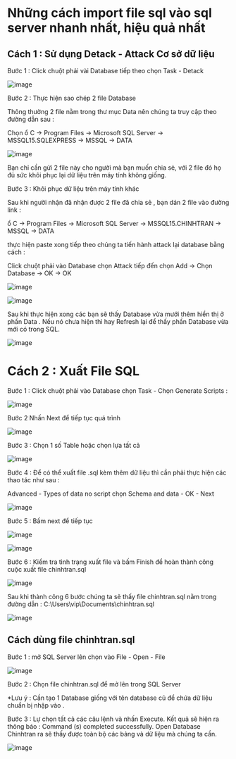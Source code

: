 # Những cách import file sql vào sql server nhanh nhất, hiệu quả nhất

## Cách 1 : Sử dụng Detack - Attack Cơ sở dữ liệu

Bước 1 : Click chuột phải vài Database tiếp theo chọn Task - Detack

![image](https://user-images.githubusercontent.com/97047640/172792674-f4631180-5750-43fc-b88d-57a29fb443d2.png)


Bước 2 : Thực hiện sao chép 2 file Database

Thông thường 2 file nằm trong thư mục Data nên chúng ta truy cập theo đường dẫn sau : 

Chọn ổ C -> Program Files -> Microsoft SQL Server -> MSSQL15.SQLEXPRESS -> MSSQL -> DATA 

![image](https://user-images.githubusercontent.com/97047640/172794837-c22fea51-2b66-4880-8a9d-c279f473898c.png)

Bạn chỉ cần gửi 2 file này cho người mà bạn muốn chia sẻ, với 2 file đó họ đủ sức khôi phục lại dữ liệu trên máy tính không giống.

Bước 3 : Khôi phục dữ liệu trên máy tính khác 

Sau khi người nhận đã nhận được 2 file đã chia sẻ , bạn dán 2 file vào đường link :

ổ C -> Program Files -> Microsoft SQL Server -> MSSQL15.CHINHTRAN -> MSSQL -> DATA 

thực hiện paste xong tiếp theo chúng ta tiến hành attack lại database bằng cách :

Click chuột phải vào Database chọn Attack tiếp đến chọn Add -> Chọn Database -> OK -> OK

![image](https://user-images.githubusercontent.com/97047640/172795007-995e653d-6d36-4d50-b0a7-b464975149ba.png)

![image](https://user-images.githubusercontent.com/97047640/172795519-7bb70ecd-0ad7-45a6-98ee-277b8420b3bc.png)

Sau khi thực hiện xong các bạn sẽ thấy Database vừa mưới thêm hiển thị ở phần Data . Nếu nó chưa hiện thì hay Refresh lại để thấy phần Database vừa mới có trong SQL.

![image](https://user-images.githubusercontent.com/97047640/172795587-e4773201-d167-4f97-bc91-b69f6783fc23.png)

# Cách 2 : Xuất File SQL 

Bước 1 : Click chuột phải vào Database chọn Task - Chọn Generate Scripts :

![image](https://user-images.githubusercontent.com/97047640/172796051-c78f2893-0022-4fde-b7f4-78967122f0d8.png)

Bước 2 Nhấn Next để tiếp tục quá trình 

![image](https://user-images.githubusercontent.com/97047640/172798010-6d3344d2-754a-4ff3-8f9b-060065339a60.png)

Bước 3 : Chọn 1 số Table hoặc chọn lựa tất cả

![image](https://user-images.githubusercontent.com/97047640/172798073-6bfaaafb-1829-4fbc-8b86-c75017e3ab50.png)

Bước 4 : Để có thể xuất file .sql kèm thêm dữ liệu thì cần phải thực hiện các thao tác như sau :

Advanced - Types of data no script chọn Schema and data - OK - Next 

![image](https://user-images.githubusercontent.com/97047640/172799032-c766d8c7-898e-44ee-9a7a-d706c733d394.png)

Bước 5 : Bấm next để tiếp tục 

![image](https://user-images.githubusercontent.com/97047640/172799488-d9984a15-8a64-4ff6-bd7f-2e6051f23db1.png)

![image](https://user-images.githubusercontent.com/97047640/172799773-390bc1d3-ca14-4a13-a3ed-be470cdb45f3.png)


Bước 6 : Kiểm tra tình trạng xuất file và bấm Finish để hoàn thành công cuộc xuất file chinhtran.sql

![image](https://user-images.githubusercontent.com/97047640/172800407-9d89ef94-1717-4f70-adc0-6158077f090e.png)

Sau khi thành công 6 bước chúng ta sẽ thấy file chinhtran.sql nằm trong đường dẫn : C:\Users\vip\Documents\chinhtran.sql

![image](https://user-images.githubusercontent.com/97047640/172800534-963388b1-9c15-4fcd-a4d7-2eadb576a5bf.png)

## Cách dùng file chinhtran.sql

Bước 1 : mở SQL Server lên chọn vào File - Open - File 

![image](https://user-images.githubusercontent.com/97047640/172800772-5f69b2ee-fdce-4866-a9b5-935feb3b69c6.png)

Bước 2 : Chọn file chinhtran.sql để mở lên trong SQL Server 

*Lưu ý : Cần tạo 1 Database giống với tên database cũ để chứa dữ liệu chuẩn bị nhập vào .

Bước 3 : Lự chọn tất cả các câu lệnh và nhấn Execute. Kết quả sẽ hiện ra thông báo : Command (s) completed successfully. Open Database Chinhtran ra sẽ thấy được toàn bộ các bảng và dữ liệu mà chúng ta cần.

![image](https://user-images.githubusercontent.com/97047640/172801833-805ff96c-8ddb-44fc-9b24-053ad297549e.png)



